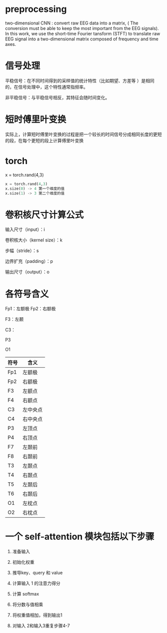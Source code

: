 # preprocessing

two-dimensional CNN : convert raw EEG data into a matrix, ( The conversion must be able to keep the most important from the EEG signals).  In this work, we use the short-time Fourier tansform (STFT) to translate raw EEG signal into a two-dimensional matrix composed of frequency and time axes.

# 信号处理

平稳信号：在不同时间得到的采样值的统计特性（比如期望、方差等 ）是相同的，在信号处理中，这个特性通常指频率。

非平稳信号：与平稳信号相反，其特征会随时间变化。

# 短时傅里叶变换

实际上，计算短时傅里叶变换的过程是把一个较长的时间信号分成相同长度的更短的段，在每个更短的段上计算傅里叶变换

# torch

x = torch.rand(4,3)

```python
x = torch.rand(4,3)
x.size(0) -> 4 第一个维度的值
x.size(1) -> 3 第二个维度的值
```



# 卷积核尺寸计算公式

输入尺寸（input）：i

卷积核大小（kernel size）：k

步幅（stride）：s

边界扩充（padding）：p

输出尺寸（output）：o

# 各符号含义

Fp1：左额极		Fp2：右额极

F3：左颞			

C3：

P3

O1



| 符号 | 含义     |
| ---- | -------- |
| Fp1  | 左额极   |
| Fp2  | 右额极   |
| F3   | 左额点   |
| F4   | 右额点   |
| C3   | 左中央点 |
| C4   | 右中央点 |
| P3   | 左顶点   |
| P4   | 右顶点   |
| F7   | 左颞前   |
| F8   | 右颞前   |
| T3   | 左颞点   |
| T4   | 右颞点   |
| T5   | 左颞后   |
| T6   | 右颞后   |
| O1   | 左枕点   |
| O2   | 右枕点   |



# 一个 self-attention 模块包括以下步骤

1. 准备输入

2. 初始化权重

3. 推导key、query 和 value

4. 计算输入 1 的注意力得分
5. 计算 softmax
6. 将分数与值相乘
7. 将权重值相加，得到输出1
8. 对输入 2和输入3重复步骤4-7